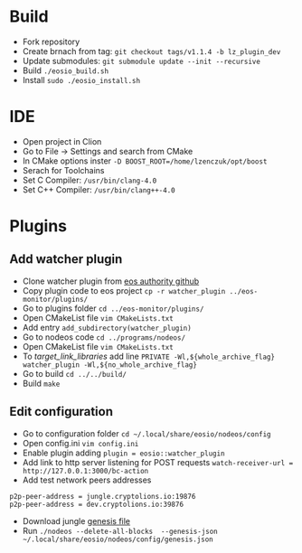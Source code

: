 # Build
* Fork repository
* Create brnach from tag: `git checkout tags/v1.1.4 -b lz_plugin_dev`
* Update submodules: `git submodule update --init --recursive`
* Build `./eosio_build.sh`
* Install `sudo ./eosio_install.sh`
# IDE
* Open project in Clion
* Go to File -> Settings and search from CMake
* In CMake options inster `-D BOOST_ROOT=/home/lzenczuk/opt/boost`
* Serach for Toolchains
* Set C Compiler: `/usr/bin/clang-4.0`
* Set C++ Compiler: `/usr/bin/clang++-4.0`
# Plugins
## Add watcher plugin
* Clone watcher plugin from [eos authority github](https://github.com/eosauthority/eosio-watcher-plugin) 
* Copy plugin code to eos project `cp -r watcher_plugin ../eos-monitor/plugins/`
* Go to plugins folder `cd ../eos-monitor/plugins/`
* Open CMakeList file `vim CMakeLists.txt`
* Add entry `add_subdirectory(watcher_plugin)`
* Go to nodeos code `cd ../programs/nodeos/`
* Open CMakeList file `vim CMakeLists.txt`
* To *target_link_libraries* add line `PRIVATE -Wl,${whole_archive_flag} watcher_plugin -Wl,${no_whole_archive_flag}`
* Go to build `cd ../../build/`
* Build `make`
## Edit configuration
* Go to configuration folder `cd ~/.local/share/eosio/nodeos/config`
* Open config.ini `vim config.ini`
* Enable plugin adding `plugin = eosio::watcher_plugin`
* Add link to http server listening for POST requests `watch-receiver-url = http://127.0.0.1:3000/bc-action`
* Add test network peers addresses 
```
p2p-peer-address = jungle.cryptolions.io:19876
p2p-peer-address = dev.cryptolions.io:39876
```
* Download jungle [genesis file](https://github.com/CryptoLions/EOS-Jungle-Testnet/blob/master/genesis.json)
* Run `./nodeos --delete-all-blocks  --genesis-json ~/.local/share/eosio/nodeos/config/genesis.json`
